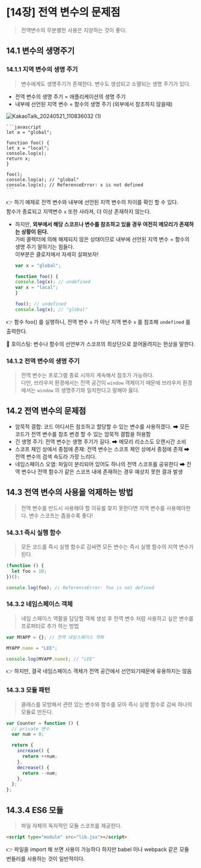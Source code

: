 # [14장] 전역 변수의 문제점

> 전역변수의 무분별한 사용은 지양하는 것이 좋다.

## 14.1 변수의 생명주기 <br>
### 14.1.1 지역 변수의 생명 주기
> 변수에게도 생명주기가 존재한다. 변수도 생성되고 소멸되는 생명 주기가 있다. <br>

- 전역 변수의 생명 주기 = 애플리케이션의 생명 주기
- 내부에 선언된 지역 변수 = 함수의 생명 주기 (외부에서 참조하지 않을때) <br>
> 
![KakaoTalk_20240521_110836032 (1)](https://github.com/hyeonseok98/js-deep-dive-study/assets/71476841/3c757230-bb45-49b0-8486-32fae65b0b1c)


    ```javascript
    let a = "global";

    function foo() { 
    let x = "local";
    console.log(x);
    return x;
    }

    foo();
    console.log(a); // "global"
    console.log(x); // ReferenceError: x is not defined
    ```

👉 하기 예제로 전역 변수와 내부에 선언된 지역 변수의 차이를 확인 할 수 있다. <br>
함수가 종료되고 지역변수 `x` 또한 사라져, 더 이상 존재하지 않는다.

- 하지만, **외부에서 해당 스코프나 변수를 참조하고 있을 경우 여전히 메모리가 존재하는 상황이 된다.** <br>
가비 콜렉터에 의해 해제되지 않은 상태이므로 내부에 선언된 지역 변수 = 함수의 생명 주기 말하기는 힘들다. <br>
이부분은 클로저에서 자세히 살펴보자!


    ```javascript
    var x = "global";

    function foo() {
    console.log(x); // undefined
    var x = "local";
    }

    foo(); // undefined
    console.log(x); // "global"
    ```

👉 함수 foo() 를 실행하니, 전역 변수 `x` 가 아닌 지역 변수 `x` 를 참조해 `undefined` 를 출력한다.

📄 호이스팅: 변수나 함수의 선언부가 스코프의 최상단으로 끌어올려지는 현상을 말한다.

### 14.1.2 전역 변수의 생명 주기
> 전역 변수는 프로그램 종료 시까지 계속해서 참조가 가능하다.  
다만, 브라우저 환경에서는 전역 공간이 `window` 객체이기 때문에 브라우저 환경에서는 `window` 의 생명주기와 일치한다고 말해야 옳다.

## 14.2 전역 변수의 문제점

- 암묵적 결합: 코드 어디서든 참조하고 할당할 수 있는 변수를 사용하겠다. ⮕ 모든 코드가 전역 변수를 참조 변경 할 수 있는 암묵적 결합을 허용함  
- 긴 생명 주기: 전역 변수는 생명 주기가 길다. ⮕ 메모리 리소스도 오랜시간 소비 
- 스코프 체인 상에서 종점에 존재: 전역 변수는 스코프 체인 상에서 종점에 존재 ⮕ 전역 변수의 검색 속도라 가장 느리다. 
- 네임스페이스 오염: 파일이 분리되어 있어도 하나의 전역 스코프를 공유한다 ⮕ 전역 변수나 전역 함수가 같은 스코프 내에 존재하는 경우 예상치 못한 결과 발생 

## 14.3 전역 변수의 사용을 억제하는 방법
> 전역 변수를 반드시 사용해야 할 이유를 찾지 못한다면 지역 변수를 사용해야한다. 변수 스코프는 좁을수록 좋다!

### 14.3.1 즉시 실행 함수
> 모든 코드를 즉시 실행 함수로 감싸면 모든 변수는 즉시 실행 함수의 지역 변수가 된다. 

   ```javascript
   (function () {
     let foo = 10;
   })();

   console.log(foo); // ReferenceError: foo is not defined
   ```

### 14.3.2 네임스페이스 객체
> 네임 스페이스 역활을 담당할 객체 생성 후 전역 변수 처럼 사용하고 싶은 변수를 프로퍼티로 추가 하는 방법

   ```javascript
   var MYAPP = {}; // 전역 네임스페이스 객체

   MYAPP.name = "LEE";

   console.log(MYAPP.name); // "LEE"
   ```
   👉 하지만, 결국 네임스페이스 객체가 전역 공간에서 선언되기때문에 유용하지는 않음 

### 14.3.3 모듈 패턴
>  클래스를 모방해서 관련 있는 변수와 함수를 모아 즉시 실행 함수로 감싸 하나의 모듈료 만든다. 

   ```javascript
   var Counter = function () {
     // private 변수
     var num = 0;

     return {
       increase() {
         return ++num;
       },
       decrease() {
         return --num;
       },
     };
   };
   ```
## 14.3.4 ES6 모듈
> 파일 자체의 독자적인 모듈 스코프를 제공한다. 
   ```html
   <script type="module" src="lib.jsx"></script>
   ```
 👉 파일을 import 해 쓰면 사용이 가능하다 하지만 babel 이나 webpack 같은 모듈 번들러를 사용하는 것이 일반적이다.
